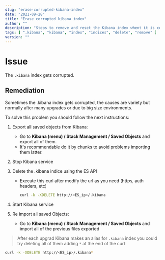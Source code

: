 ```yaml
---
slug: "erase-corrupted-kibana-index"
date: "2021-09-28"
title: "Erase corrupted kibana index"
author: ""
description: "Steps to remove and reset the Kibana index whent it is corrupted"
tags: [ ".kibana", "kibana", "index", "indices", "delete", "remove" ]
version: ""
---
```


# Issue

The `.kibana` index gets corrupted.

## Remediation

Sometimes the .kibana index gets corrupted, the causes are variety but normally after many upgrades or due to big size environments.

To solve this problem you should follow the next instructions:

1. Export all saved objects from Kibana:
   - Go to **Kibana (menu) / Stack Management / Saved Objects** and export all of them.
   - It's recommendable do it by chunks to avoid problems importing them latter.
2. Stop Kibana service
3. Delete the .kibana indice using the ES API

   - Execute this curl after modify the url as you need (https, auth headers, etc)

      ```bash
      curl -k -XDELETE http://<ES_ip>/.kibana
      ```

4. Start Kibana service
5. Re import all saved Objects:
   - Go to **Kibana (menu) / Stack Management / Saved Objects** and import all of the previous files exported

> After each upgrad Kibana makes an alias for `.kibana` index you could try deleting all of them adding `*` at the end of the curl

```bash
curl -k -XDELETE http://<ES_ip>/.kibana*
```
